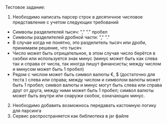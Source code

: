 Тестовое задание:

1. Необходимо написать парсер строк в десятичное числовое представление с учетом следующих требований
* Символы разделителей тысяч: "," "." пробел 
* Символы разделителей дробной части: "," "."
* В случае когда не понятно, это разделитель тысяч или дроби, принимаем решение, что тысяч 
* Число может быть отрицательное, в этом случае число берётся в скобки или используется знак минус (минус может быть как слева так и справа от числа, так иногда пишут финансисты; между числом и минусом может быть 1 пробел) 
* Рядом с числом может быть символ валюты €, $ (достаточно для теста ) слева или справа; между числом и символом валюты может быть 1 пробел; символ валюты и минус могут быть слева или справа друг от друга, между ними может быть 1 пробел; символ валюты может быть внутри или снаружи скобок, означающих минус.

2. Необходимо добавить возможнось передавать кастомную логику для парсинга
3. Сервис распространяется как библиотека в jar файле
